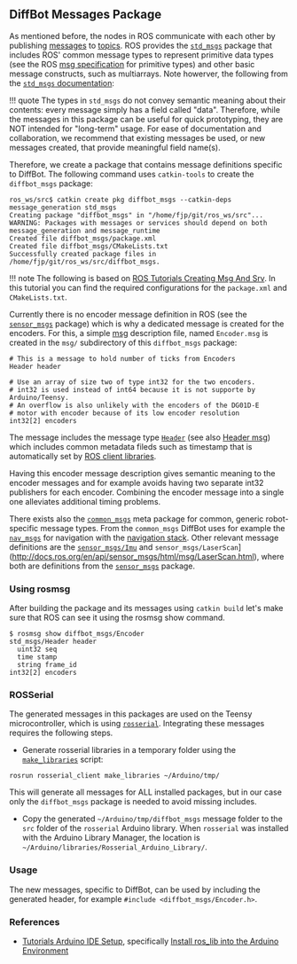 ## DiffBot Messages Package


As mentioned before, the nodes in ROS communicate with each other by publishing [messages](http://wiki.ros.org/Messages) to [topics](http://wiki.ros.org/Topics). 
ROS provides the [`std_msgs`](http://wiki.ros.org/std_msgs) package that includes ROS' common message types to represent primitive data types (see the ROS [msg specification](http://wiki.ros.org/msg) for primitive types) and other basic message constructs, such as multiarrays. 
Note howerver, the following from the [`std_msgs` documentation](http://wiki.ros.org/std_msgs):

!!! quote
    The types in `std_msgs` do not convey semantic meaning about their contents: every message simply has a field called "data". 
    Therefore, while the messages in this package can be useful for quick prototyping, they are NOT intended for "long-term" usage. 
    For ease of documentation and collaboration, we recommend that existing messages be used, or new messages created, that provide meaningful field name(s).


Therefore, we create a package that contains message definitions specific to DiffBot. 
The following command uses `catkin-tools` to create the `diffbot_msgs` package:

```console
ros_ws/src$ catkin create pkg diffbot_msgs --catkin-deps message_generation std_msgs                                                           
Creating package "diffbot_msgs" in "/home/fjp/git/ros_ws/src"...
WARNING: Packages with messages or services should depend on both message_generation and message_runtime
Created file diffbot_msgs/package.xml
Created file diffbot_msgs/CMakeLists.txt
Successfully created package files in /home/fjp/git/ros_ws/src/diffbot_msgs.
```

!!! note
    The following is based on [ROS Tutorials Creating Msg And Srv](https://wiki.ros.org/ROS/Tutorials/CreatingMsgAndSrv#Creating_a_msg).
    In this tutorial you can find the required configurations for the `package.xml` and `CMakeLists.txt`.

Currently there is no encoder message definition in ROS (see the [`sensor_msgs`](https://wiki.ros.org/sensor_msgs) package) 
which is why a dedicated message is created for the encoders. For this, a simple [msg](http://wiki.ros.org/msg) description file,
named `Encoder.msg` is created in the `msg/` subdirectory of this `diffbot_msgs` package:


```
# This is a message to hold number of ticks from Encoders
Header header

# Use an array of size two of type int32 for the two encoders.
# int32 is used instead of int64 because it is not supporte by Arduino/Teensy.
# An overflow is also unlikely with the encoders of the DG01D-E 
# motor with encoder because of its low encoder resolution
int32[2] encoders
```

The message includes the message type [`Header`](http://docs.ros.org/en/api/std_msgs/html/msg/Header.html) 
(see also [Header msg](http://wiki.ros.org/msg#headerSect)) which includes common metadata fileds such as timestamp that is automatically 
set by [ROS client libraries](http://wiki.ros.org/Client%20Libraries).

Having this encoder message description gives semantic meaning to the encoder messages 
and for example avoids having two separate int32 publishers for each encoder.
Combining the encoder message into a single one alleviates additional timing problems.


There exists also the [`common_msgs`](https://wiki.ros.org/common_msgs) meta package for common, generic robot-specific message types.
From the `common_msgs` DiffBot uses for example the [`nav_msgs`](http://wiki.ros.org/nav_msgs) for navigation with the [navigation stack](http://wiki.ros.org/navigation). Other relevant message definitions are the [`sensor_msgs/Imu`](http://docs.ros.org/en/api/sensor_msgs/html/msg/Imu.html) 
and `sensor_msgs/LaserScan`](http://docs.ros.org/en/api/sensor_msgs/html/msg/LaserScan.html), 
where both are definitions from the [`sensor_msgs`](https://wiki.ros.org/sensor_msgs) package.


### Using rosmsg

After building the package and its messages using `catkin build` let's make sure that ROS can see it using the rosmsg show command.

```console
$ rosmsg show diffbot_msgs/Encoder
std_msgs/Header header
  uint32 seq
  time stamp
  string frame_id
int32[2] encoders

```


### ROSSerial

The generated messages in this packages are used on the Teensy microcontroller, which is using [`rosserial`](http://wiki.ros.org/rosserial).
Integrating these messages requires the following steps.

- Generate rosserial libraries in a temporary folder using the [`make_libraries`](http://wiki.ros.org/rosserial/Tutorials/Adding%20Other%20Messages) script:

```console
rosrun rosserial_client make_libraries ~/Arduino/tmp/
``` 

This will generate all messages for ALL installed packages, but in our case only the `diffbot_msgs` package is needed to avoid missing includes.

- Copy the generated `~/Arduino/tmp/diffbot_msgs` message folder to the `src` folder of the `rosserial` Arduino library.
  When `rosserial` was installed with the Arduino Library Manager, the location is `~/Arduino/libraries/Rosserial_Arduino_Library/`.


### Usage

The new messages, specific to DiffBot, can be used by including the generated header, for example `#include <diffbot_msgs/Encoder.h>`.



### References

- [Tutorials Arduino IDE Setup](http://wiki.ros.org/rosserial_arduino/Tutorials/Arduino%20IDE%20Setup), specifically [Install ros_lib into the Arduino Environment](http://wiki.ros.org/rosserial_arduino/Tutorials/Arduino%20IDE%20Setup#Install_ros_lib_into_the_Arduino_Environment)

